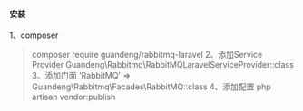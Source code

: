 #### 安装
1、composer
>  composer require guandeng/rabbitmq-laravel
2、添加Service Provider
> Guandeng\Rabbitmq\RabbitMQLaravelServiceProvider::class
3、添加门面
> 'RabbitMQ' => Guandeng\Rabbitmq\Facades\RabbitMQ::class
4、添加配置
> php artisan vendor:publish